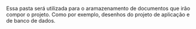 Essa pasta será utilizada para o aramazenamento de documentos que irão compor o projeto. Como por exemplo, desenhos do projeto de aplicação e de banco de dados.
